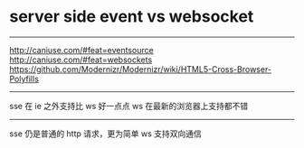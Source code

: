 # server side event vs websocket

---

http://caniuse.com/#feat=eventsource
http://caniuse.com/#feat=websockets
https://github.com/Modernizr/Modernizr/wiki/HTML5-Cross-Browser-Polyfills

---

sse 在 ie 之外支持比 ws 好一点点
ws 在最新的浏览器上支持都不错

---

sse 仍是普通的 http 请求，更为简单
ws 支持双向通信
